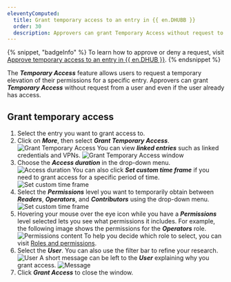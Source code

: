 ```yaml
---
eleventyComputed:
  title: Grant temporary access to an entry in {{ en.DHUBB }}
  order: 30
  description: Approvers can grant Temporary Access without request to a user and even if the user already has access.
---
```

{% snippet, "badgeInfo" %}
To learn how to approve or deny a request, visit [Approve temporary access to an entry in {{ en.DHUB }}](https://docs.devolutions.net/hub/web-interface/temporary-access/approve-temporary-access/).
{% endsnippet %}

The ***Temporary Access*** feature allows users to request a temporary elevation of their permissions for a specific entry. Approvers can grant ***Temporary Access*** without request from a user and even if the user already has access.

## Grant temporary access

1. Select the entry you want to grant access to.
1. Click on ***More***, then select ***Grant Temporary Access***.
![Grant Temporary Access](https://cdnweb.devolutions.net/docs/docs_en_hub_Hub6033.png)
You can view ***linked entries*** such as linked credentials and VPNs.
![Grant Temporary Access window](https://cdnweb.devolutions.net/docs/docs_en_hub_Hub6021.png)
1. Choose the ***Access duration*** in the drop-down menu.
![Access duration](https://cdnweb.devolutions.net/docs/docs_en_hub_Hub6015.png)
You can also click ***Set custom time frame*** if you need to grant access for a specific period of time.
![Set custom time frame](https://cdnweb.devolutions.net/docs/docs_en_hub_Hub6016.png)
1. Select the ***Permissions*** level you want to temporarily obtain between ***Readers***, ***Operators***, and ***Contributors*** using the drop-down menu.
![Set custom time frame](https://cdnweb.devolutions.net/docs/docs_en_hub_Hub6017.png)
1. Hovering your mouse over the eye icon while you have a ***Permissions*** level selected lets you see what permissions it includes. For example, the following image shows the permissions for the ***Operators*** role.
![Permissions content](https://cdnweb.devolutions.net/docs/docs_en_hub_Hub6018.png)
To help you decide which role to select, you can visit [Roles and permissions](https://docs.devolutions.net/hub/web-interface/administration/configuration-security/system-permissions/roles-permissions/).
1. Select the ***User***. You can also use the filter bar to refine your research.
![User](https://cdnweb.devolutions.net/docs/docs_en_hub_Hub6019.png)
A short message can be left to the ***User*** explaining why you grant access.
![Message](https://cdnweb.devolutions.net/docs/docs_en_hub_Hub6020.png)
1. Click ***Grant Access*** to close the window.
